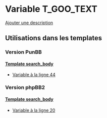 # Variable T_GOO_TEXT
[Ajouter une description](https://fa-tvars.appspot.com/var/T_GOO_TEXT)

## Utilisations dans les templates

### Version PunBB

#### [Template search_body](punbb/search_body.md)
* [Variable &agrave; la ligne 44](../punbb/search_body.tpl#L44)

### Version phpBB2

#### [Template search_body](subsilver/search_body.md)
* [Variable &agrave; la ligne 20](../subsilver/search_body.tpl#L20)